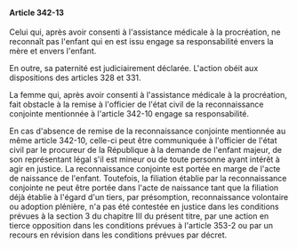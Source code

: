 #### Article 342-13

Celui qui, après avoir consenti à l'assistance médicale à la procréation, ne reconnaît pas l'enfant qui en est issu engage sa responsabilité envers la mère et envers l'enfant.

En outre, sa paternité est judiciairement déclarée. L'action obéit aux dispositions des articles 328 et 331.

La femme qui, après avoir consenti à l'assistance médicale à la procréation, fait obstacle à la remise à l'officier de l'état civil de la reconnaissance conjointe mentionnée à l'article 342-10 engage sa responsabilité.

En cas d'absence de remise de la reconnaissance conjointe mentionnée au même article 342-10, celle-ci peut être communiquée à l'officier de l'état civil par le procureur de la République à la demande de l'enfant majeur, de son représentant légal s'il est mineur ou de toute personne ayant intérêt à agir en justice. La reconnaissance conjointe est portée en marge de l'acte de naissance de l'enfant. Toutefois, la filiation établie par la reconnaissance conjointe ne peut être portée dans l'acte de naissance tant que la filiation déjà établie à l'égard d'un tiers, par présomption, reconnaissance volontaire ou adoption plénière, n'a pas été contestée en justice dans les conditions prévues à la section 3 du chapitre III du présent titre, par une action en tierce opposition dans les conditions prévues à l'article 353-2 ou par un recours en révision dans les conditions prévues par décret.

